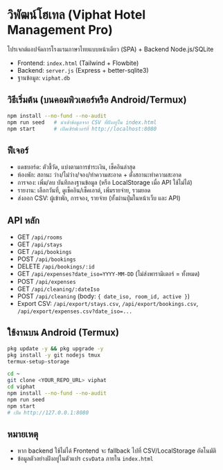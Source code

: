 # วิพัฒน์โฮเทล (Viphat Hotel Management Pro)

โปรเจกต์แอปจัดการโรงแรมภาษาไทยแบบหน้าเดียว (SPA) + Backend Node.js/SQLite

- Frontend: `index.html` (Tailwind + Flowbite)
- Backend: `server.js` (Express + better-sqlite3)
- ฐานข้อมูล: `viphat.db`

## วิธีเริ่มต้น (บนคอมพิวเตอร์หรือ Android/Termux)

```bash
npm install --no-fund --no-audit
npm run seed   # นำเข้าข้อมูลจาก CSV ที่ฝังอยู่ใน index.html
npm start      # เปิดเซิร์ฟเวอร์ที่ http://localhost:8080
```

## ฟีเจอร์
- แดชบอร์ด: ตัวชี้วัด, แบ่งตามการชำระเงิน, เช็คอินล่าสุด
- ห้องพัก: สถานะ ว่าง/ไม่ว่าง/จอง/ทำความสะอาด + ตั้งสถานะทำความสะอาด
- การจอง: เพิ่ม/ลบ บันทึกลงฐานข้อมูล (หรือ LocalStorage เมื่อ API ใช้ไม่ได้)
- รายงาน: เลือกวันที่, ดูเช็คอิน/เช็คเอาต์, เพิ่มรายจ่าย, รวมยอด
- ส่งออก CSV: ผู้เข้าพัก, การจอง, รายจ่าย (ทั้งผ่านปุ่มในหน้าเว็บ และ API)

## API หลัก
- GET `/api/rooms`
- GET `/api/stays`
- GET `/api/bookings`
- POST `/api/bookings`
- DELETE `/api/bookings/:id`
- GET `/api/expenses?date_iso=YYYY-MM-DD` (ไม่ส่งพารามิเตอร์ = ทั้งหมด)
- POST `/api/expenses`
- GET `/api/cleaning/:dateIso`
- POST `/api/cleaning` (body: `{ date_iso, room_id, active }`)
- Export CSV: `/api/export/stays.csv`, `/api/export/bookings.csv`, `/api/export/expenses.csv?date_iso=...`

## ใช้งานบน Android (Termux)
```bash
pkg update -y && pkg upgrade -y
pkg install -y git nodejs tmux
termux-setup-storage

cd ~
git clone <YOUR_REPO_URL> viphat
cd viphat
npm install --no-fund --no-audit
npm run seed
npm start
# เปิด http://127.0.0.1:8080
```

## หมายเหตุ
- หาก backend ใช้ไม่ได้ Frontend จะ fallback ไปที่ CSV/LocalStorage อัตโนมัติ
- ข้อมูลตัวอย่างฝังอยู่ในตัวแปร `csvData` ภายใน `index.html`
